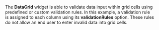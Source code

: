 The **DataGrid** widget is&nbsp;able to&nbsp;validate data input within grid cells using predefined or&nbsp;custom validation rules. In&nbsp;this example, a&nbsp;validation rule is&nbsp;assigned to&nbsp;each column using its **validationRules** option. These rules do&nbsp;not allow an&nbsp;end user to&nbsp;enter invalid data into grid cells.